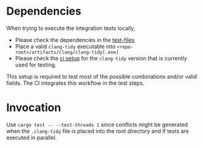 
# Dependencies

When trying to execute the integration tests locally,

* Please check the dependencies in the [test-files](../test-files/readme.md)
* Place a valid `clang-tidy` executable into `<repo-root>/artifacts/clang/clang-tidy[.exe]`
* Please check the [ci setup](../.github/setup/) for the `clang-tidy` version that is currently used for testing.

This setup is required to test most of the possible combinations and/or valid fields. The CI integrates this workflow in the test steps.

# Invocation

Use `cargo test -- --test-threads 1` since conflicts might be generated when the `.clang-tidy` file is placed into the root directory and if tests are executed in parallel.
